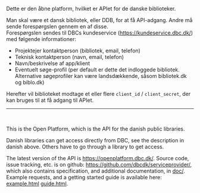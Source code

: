 Dette er den åbne platform, hvilket er APIet for de danske biblioteker.

Man skal være et dansk bibliotek, eller DDB, for at få API-adgang. Andre må sende forespørgslen gennem en af disse. <br>
Forespørgslen sendes til DBCs kundeservice (https://kundeservice.dbc.dk/) med følgende informationer:

- Projektejer kontaktperson (bibliotek, email, telefon)
- Teknisk kontaktperson (navn, email, telefon)
- Navn/beskrivelse af app/klient
- Eventuelt søge-profil (per default er dette det indloggede bibliotek. Alternative søgeprofiler kan være landsdækkende, såsom bibliotek.dk og biblo.dk)

Herefter vil biblioteket modtage et eller flere `client_id` / `client_secret`, der kan bruges til at få adgang til APIet.

----
<br>

This is the Open Platform, which is the API for the danish public libraries.

Danish libraries can get access directly from DBC, see the description in danish above. Others have to go through a library to get access.

The latest version of the API is https://openplatform.dbc.dk/.
Source code, issue tracking, etc. is on github: https://github.com/dbcdk/serviceprovider/,
which also contains specification, and additional documentation, in [doc/](https://github.com/DBCDK/serviceprovider/tree/master/doc/).
Example requests, and a getting started guide is available here: [example.html](example.html) [guide.html](guide.html).

